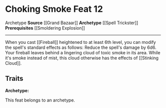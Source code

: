 ﻿---
actions: null
cost: null
element: null
feat: Choking Smoke
frequency: null
heighten_level: null
id: '3392'
level: '12'
name: Choking Smoke
prerequisite: '[[DATABASE/feat/Smoldering Explosion|Smoldering Explosion]]'
rarity: Common
requirement: null
school: null
source: '[[DATABASE/source/Grand Bazaar|Grand Bazaar]]'
subcategory: null
trait:
- '[[DATABASE/trait/Archetype|Archetype]]'
trigger: null
type: Feat

---
# Choking Smoke <span class="item-type">Feat 12</span>

<span class="item-trait">Archetype</span>
**Source** [[Grand Bazaar]]
**Archetype** [[Spell Trickster]]
**Prerequisites** [[Smoldering Explosion]]

---
When you cast [[Fireball]] heightened to at least 6th level, you can modify the spell's standard effects as follows: Reduce the spell's damage by 6d6. Your fireball leaves behind a lingering cloud of toxic smoke in its area. While it's smoke instead of mist, this cloud otherwise has the effects of [[Stinking Cloud]].

## Traits

**Archetype:**

This feat belongs to an archetype.